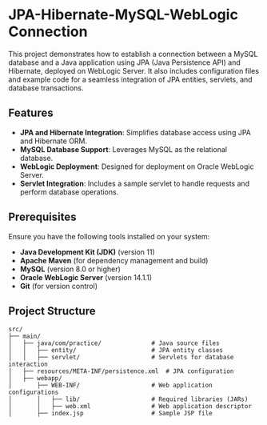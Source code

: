 # JPA-Hibernate-MySQL-WebLogic Connection

This project demonstrates how to establish a connection between a MySQL database and a Java application using JPA (Java Persistence API) and Hibernate, deployed on WebLogic Server. It also includes configuration files and example code for a seamless integration of JPA entities, servlets, and database transactions.

## Features
- **JPA and Hibernate Integration**: Simplifies database access using JPA and Hibernate ORM.
- **MySQL Database Support**: Leverages MySQL as the relational database.
- **WebLogic Deployment**: Designed for deployment on Oracle WebLogic Server.
- **Servlet Integration**: Includes a sample servlet to handle requests and perform database operations.

## Prerequisites
Ensure you have the following tools installed on your system:
- **Java Development Kit (JDK)** (version 11)
- **Apache Maven** (for dependency management and build)
- **MySQL** (version 8.0 or higher)
- **Oracle WebLogic Server** (version 14.1.1)
- **Git** (for version control)

## Project Structure
```plaintext
src/
├── main/
│   ├── java/com/practice/              # Java source files
│   │   ├── entity/                     # JPA entity classes
│   │   ├── servlet/                    # Servlets for database interaction
│   ├── resources/META-INF/persistence.xml  # JPA configuration
│   ├── webapp/
│       ├── WEB-INF/                    # Web application configurations
│       │   ├── lib/                    # Required libraries (JARs)
│       │   ├── web.xml                 # Web application descriptor
│       ├── index.jsp                   # Sample JSP file
